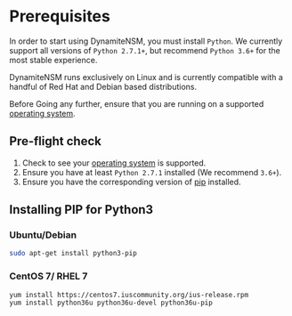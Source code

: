 # Prerequisites

In order to start using DynamiteNSM, you must install `Python`. 
We currently support all versions of `Python 2.7.1+`, but recommend `Python 3.6+` for the most stable experience.

DynamiteNSM runs exclusively on Linux and is currently compatible with a handful of Red Hat and Debian based distributions.

Before Going any further, ensure that you are running on a supported [operating system](../../introduction/supported_operating_systems).

## Pre-flight check
1. Check to see your [operating system](../../introduction/supported_operating_systems) is supported.
2. Ensure you have at least `Python 2.7.1` installed (We recommend `3.6+`).
3. Ensure you have the corresponding version of [pip](https://www.w3schools.com/python/python_pip.asp) installed.


## Installing PIP for Python3

### Ubuntu/Debian

```bash
sudo apt-get install python3-pip
```

### CentOS 7/ RHEL 7
```bash
yum install https://centos7.iuscommunity.org/ius-release.rpm
yum install python36u python36u-devel python36u-pip
```